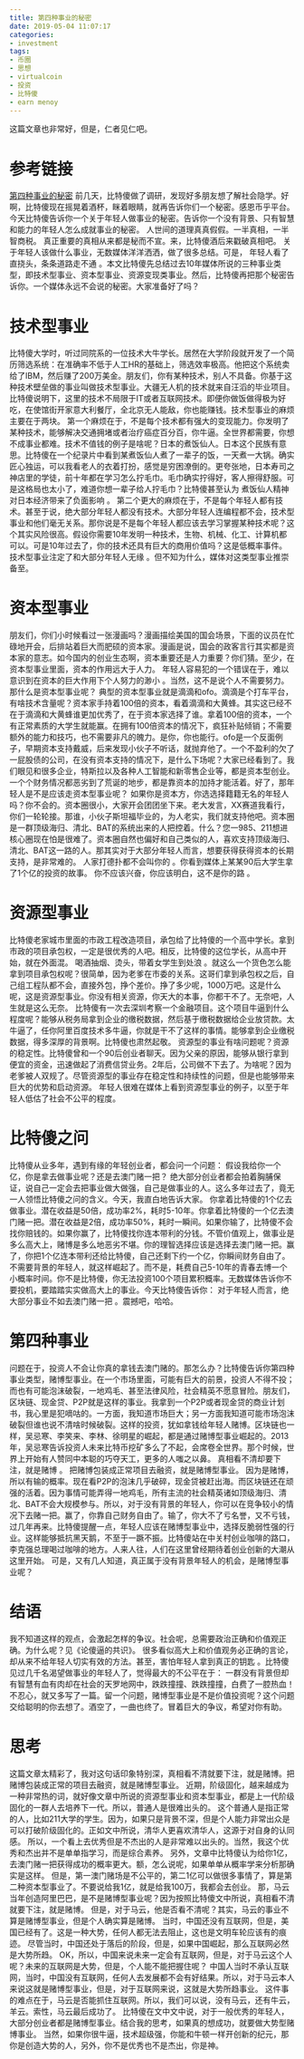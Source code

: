 ```yaml
---
title: 第四种事业的秘密
date: 2019-05-04 11:07:17
categories:
- investment
tags:
- 币圈
- 思想
- virtualcoin
- 投资
- 比特傻
- earn menoy
---
```

这篇文章也非常好，但是，仁者见仁吧。
<!-- more -->
# 参考链接
[第四种事业的秘密](https://bihu.com/article/1471897740)
前几天，比特傻做了调研，发现好多朋友想了解社会隐学。好啊，比特傻现在摇晃着酒杯，眯着眼睛，就再告诉你们一个秘密。感恩币乎平台。今天比特傻告诉你一个关于年轻人做事业的秘密。告诉你一个没有背景、只有智慧和能力的年轻人怎么成就事业的秘密。  人世间的道理真真假假。一半真相，一半智商税。  真正重要的真相从来都是秘而不宣。来，比特傻酒后来戳破真相吧。
关于年轻人该做什么事业，无数媒体洋洋洒洒，做了很多总结。可是，  年轻人看了直挠头，条条道路走不通  。本文比特傻先总结过去10年媒体所说的三种事业类型，即技术型事业、资本型事业、资源变现类事业。然后，比特傻再把那个秘密告诉你。一个媒体永远不会说的秘密。大家准备好了吗？
# 技术型事业
比特傻大学时，听过同院系的一位技术大牛学长。居然在大学阶段就开发了一个简历筛选系统：在准确率不低于人工HR的基础上，筛选效率极高。他把这个系统卖给了IBM，然后赚了200万美金。朋友们，你有某种技术，别人不具备。你基于这种技术壁垒做的事业叫做技术型事业。大疆无人机的技术就来自汪滔的毕业项目。比特傻说明下，这里的技术不局限于IT或者互联网技术。即便你做饭做得极为好吃，在使馆街开家意大利餐厅，全北京无人能敌，你也能赚钱。技术型事业的麻烦主要在于两块。
第一个麻烦在于，不是每个技术都有强大的变现能力。你发明了某种技术，能够解决交通拥堵或者治疗癌症百分百，你牛逼。全世界都需要，你想不成事业都难。技术不值钱的例子是啥呢？日本的煮饭仙人。日本这个民族有意思。比特傻在一个纪录片中看到某煮饭仙人煮了一辈子的饭，一天煮一大锅。确实匠心独运，可以我看老人的衣着打扮，感觉是穷困潦倒的。更夸张地，日本寿司之神店里的学徒，前十年都在学习怎么拧毛巾。毛巾确实拧得好，客人擦得舒服。可是这格局也太小了，难道你想一辈子给人拧毛巾？比特傻甚至认为  煮饭仙人精神对日本经济带来了负面影响  。
第二个更大的麻烦在于，不是每个年轻人都有技术。甚至于说，绝大部分年轻人都没有技术。大部分年轻人连编程都不会，技术型事业和他们毫无关系。那你说是不是每个年轻人都应该去学习掌握某种技术呢？这个其实风险很高。假设你需要10年发明一种技术，生物、机械、化工、计算机都可以。可是10年过去了，你的技术还具有巨大的商用价值吗？这是低概率事件。  技术型事业注定了和大部分年轻人无缘  。但不知为什么，媒体对这类型事业推崇备至。
# 资本型事业
朋友们，你们小时候看过一张漫画吗？漫画描绘美国的国会场景，下面的议员在忙碌地开会，后排站着巨大而肥硕的资本家。漫画是说，国会的政客言行其实都是资本家的意志。如今国内的创业生态啊，资本重要还是人力重要？你们猜。至少，在资本型事业里面，资本的作用远大于人力。  年轻人容易犯的一个错误在于，难以意识到在资本的巨大作用下个人努力的渺小  。当然，这不是说个人不需要努力。那什么是资本型事业呢？
典型的资本型事业就是滴滴和ofo。滴滴是个打车平台，有啥技术含量呢？资本家手持着100倍的资本，看着滴滴和大黄蜂。其实这已经不在于滴滴和大黄蜂谁更加优秀了，在于资本家选择了谁。拿着100倍的资本，一个有正常素质的大学生就能赢。在拥有100倍资本的情况下，疯狂补贴倾销；不需要额外的能力和技巧，也不需要非凡的魄力。是你，你也能行。ofo是一个反面例子，早期资本支持戴威，后来发现小伙子不听话，就抛弃他了。一个不盈利的欠了一屁股债的公司，在没有资本支持的情况下，是什么下场呢？大家已经看到了。我们眼见和很多企业，特斯拉以及各种人工智能和新零售企业等，都是资本型创业。一个个财务情况都恶劣到了荒诞的地步，都是靠资本的加持才能活着。好了，那年轻人是不是应该走资本型事业呢？
如果你是资本方，你选选择籍籍无名的年轻人吗？你不会的。资本圈很小，大家开会团团坐下来。老大发言，XX赛道我看行，你们一轮轮接。那谁，小伙子斯坦福毕业的，为人老实，我们就支持他吧。资本圈是一群顶级海归、清北、BAT的系统出来的人把控着。什么？您一985、211想进核心圈现在怕是很难了。资本圈自然也偏好和自己类似的人，喜欢支持顶级海归、清北、BAT这一路的人。那其实对于大部分年轻人而言，想要获得获得资本的长期支持，是非常难的。  人家打德扑都不会叫你的  。你看到媒体上某某90后大学生拿了1个亿的投资的故事。  你不应该兴奋，你应该明白，这不是你的路  。
# 资源型事业
比特傻老家城市里面的市政工程改造项目，承包给了比特傻的一个高中学长。拿到市政的项目承包权，一定是很优秀的人吧。相反，比特傻的这位学长，从高中开始，就在外面混。 喝酒抽烟、烫头，带着女学生到处浪  。就这么一个货色怎么能拿到项目承包权呢？很简单，因为老爹在市委的关系。这哥们拿到承包权之后，自己组工程队都不会，直接外包，挣个差价。挣了多少呢，1000万吧。这是什么呢，这是资源型事业。你没有相关资源，你天大的本事，你都干不了。无奈吧，人生就是这么无奈。
比特傻有一次去深圳考察一个金融项目。这个项目牛逼到什么程度呢？能够从税务局拿到企业的缴税数据，然后基于缴税数据给企业放贷款。太牛逼了，任你阿里百度技术多牛逼，你就是干不了这样的事情。能够拿到企业缴税数据，得多深厚的背景啊。比特傻也肃然起敬。
资源型的事业有啥问题呢？资源的稳定性。比特傻曾和一个90后创业者聊天。因为父亲的原因，能够从银行拿到便宜的资金，迅速做起了消费信贷业务。2年后，公司做不下去了。为啥呢？因为老爹被人双规了。尽管资源型的事业存在稳定性和持续性的问题，但是也能够带来巨大的优势和启动资源。  年轻人很难在媒体上看到资源型事业的例子，以至于年轻人低估了社会不公平的程度。
# 比特傻之问
比特傻从业多年，遇到有缘的年轻创业者，都会问一个问题：  假设我给你一个亿，你是拿去做事业呢？还是去澳门赌一把？  绝大部分创业者都会拍着胸脯保证，说自己一定会去把事业做大做强，自己是做事业的人。这么多年过去了，竟无一人领悟比特傻之问的含义。今天，我直白地告诉大家。
你拿着比特傻的1个亿去做事业。潜在收益是50倍，成功率2%，耗时5-10年。你拿着比特傻的一个亿去澳门赌一把。潜在收益是2倍，成功率50%，耗时一瞬间。如果你输了，比特傻不会找你赔钱的。如果你赢了，比特傻找你连本带利的分钱。不管价值观上，做事业是多么高大上，赌博是多么地恶劣不堪。你的理智选择应该是选择去澳门赌一把。赢了，你把1个亿连本带利还给比特傻，自己还剩下约一个亿，你瞬间财务自由了。不需要背景的年轻人，就这样崛起了。而不是，耗费自己5-10年的青春去博一个小概率时间。你不是比特傻，你无法投资100个项目累积概率。无数媒体告诉你不要投机，要踏踏实实做高大上的事业。今天比特傻告诉你：  对于年轻人而言，绝大部分事业不如去澳门赌一把  。震撼吧，哈哈。
# 第四种事业
问题在于，投资人不会让你真的拿钱去澳门赌的。那怎么办？比特傻告诉你第四种事业类型，赌博型事业。在一个市场里面，可能有巨大的前景，投资人不得不投；而也有可能泡沫破裂，一地鸡毛、甚至法律风险，社会精英不愿意冒险。朋友们，区块链、现金贷、P2P就是这样的事业。我拿到一个P2P或者现金贷的商业计划书，我心里是犯嘀咕的。一方面，我知道市场巨大；另一方面我知道可能市场泡沫破裂但谁也说不清啥时候破裂。这样的投资，犹如拿钱给年轻人赌博。区块链也一样，吴忌寒、李笑来、李林、徐明星的崛起，都是通过赌博型事业崛起的。2013年，吴忌寒告诉投资人未来比特币挖矿多么了不起，会席卷全世界。那个时候，世界上开始有人赞同中本聪的巧夺天工，更多的人嗤之以鼻。  真相看不清却要下注，就是赌博  。  把赌博包装成正常项目去融资，就是赌博型事业。
因为是赌博，所以有输的概率。现在看P2P的泡沫几乎破碎，现金贷被赶出海。而区块链还在顽强的活着。因为事情可能弄得一地鸡毛，所有主流的社会精英诸如顶级海归、清北、BAT不会大规模参与。所以，对于没有背景的年轻人，你可以在竞争较小的情况下去赌一把。赢了，你靠自己财务自由了。输了，你大不了亏名誉，又不亏钱，过几年再来。比特傻提醒一点，年轻人应该在赌博型事业中，选择反脆弱性强的行业。这样能够抵抗黑天鹅，不至于一蹶不振。比特傻站在中关村创业咖啡的路口，李克强总理喝过咖啡的地方。人来人往，人们在这里曾经期待着创业创新的大潮从这里开始。  可是，又有几人知道，真正属于没有背景年轻人的机会，是赌博型事业呢？
# 结语
我不知道这样的观点，会激起怎样的争议。社会呢，总需要政治正确和价值观正确。为什么呢？见《论傻逼的共识》。  很多看似高大上和价值观务必正确的言论，却从来不给年轻人切实有效的方法。甚至，害怕年轻人拿到真正的钥匙  。比特傻见过几千名渴望做事业的年轻人了，觉得最大的不公平在于：  一群没有背景但却有智慧有血有肉却在社会的天罗地网中，跌跌撞撞、跌跌撞撞，白费了一腔热血！
不忍心，就又多写了一篇。留一个问题，赌博型事业是不是价值投资呢？这个问题交给聪明的你去想了。酒空了，一曲也终了。冒着巨大的争议，希望对你有助。
# 思考
这篇文章太精彩了，我对这句话印象特别深，真相看不清就要下注，就是赌博。把赌博包装成正常的项目去融资，就是赌博型事业。
近期，阶级固化，越来越成为一种非常热的词，就好像文章中所说的资源型事业和资本型事业，都是上一代阶级固化的一群人去培养下一代。所以，普通人是很难出头的。
这个普通人是指正常的人，比如211大学的学生。因为，如果只是背景不深，但是个人能力非常出众是可以打破阶级固化的。正如文中所说，清华人更喜欢清华人，这源于对自身的认同感。
所以，一个看上去优秀但是不杰出的人是非常难以出头的。当然，我这个优秀和杰出并不是单单指学习，而是综合素养。
另外，文章中比特傻认为给你1亿，去澳门赌一把获得成功的概率更大。额，怎么说呢，如果单单从概率学来分析那确实是这样。
但是，第一澳门赌场是不公平的，第二1亿可以做很多事情了，算是第二种资本型事业了。不要说给我1亿，就是给我100万，我都会去创业。
那，马云当年创造阿里巴巴，是不是赌博型事业呢？因为按照比特傻文中所说，真相看不清就要下注，就是赌博。
但是，对于马云，他是否看不清呢？其实，马云的事业不算是赌博型事业，但是个人确实算是赌博。
当时，中国还没有互联网，但是，美国已经有了。这是一种大势，任何人都无法去阻止，这也是文明车轮应该有的痕迹。
尽管当时，中国还处于落后的阶段，但是，如果中国崛起，那么互联网必然是大势所趋。
OK，所以，中国来说未来一定会有互联网，但是，对于马云这个人呢？未来的互联网是大势，但是，个人能不能把握住呢？
中国人当时不承认互联网，当时，中国没有互联网，任何人去发展都不会有好结果。所以，对于马云本人来说这就是赌博型事业，但是，对于互联网来说，这就是大势所趋事业。
这件事的难点在于，马云是否能抓住互联网。所以，我们可以说，没有马云，还有牛云，羊云。索性，马云最后成功了。
比特傻在文中文中说，对于一般优秀的年轻人，大部分创业者都是赌博型事业。结合我的思考，如果真的想成功，就要做大势型赌博事业。
当然，如果你很牛逼，技术超级强，你能和牛顿一样开创新的纪元，那你是创造大势的人，另外，你不是优秀也不是杰出，你是神。





